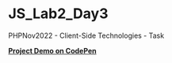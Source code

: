 # JS_Lab2_Day3
PHPNov2022 - Client-Side Technologies - Task

<a href="https://codepen.io/YaraHigagy/pen/vYzRQRd" target="_blank"><strong>Project Demo on CodePen</strong></a>
